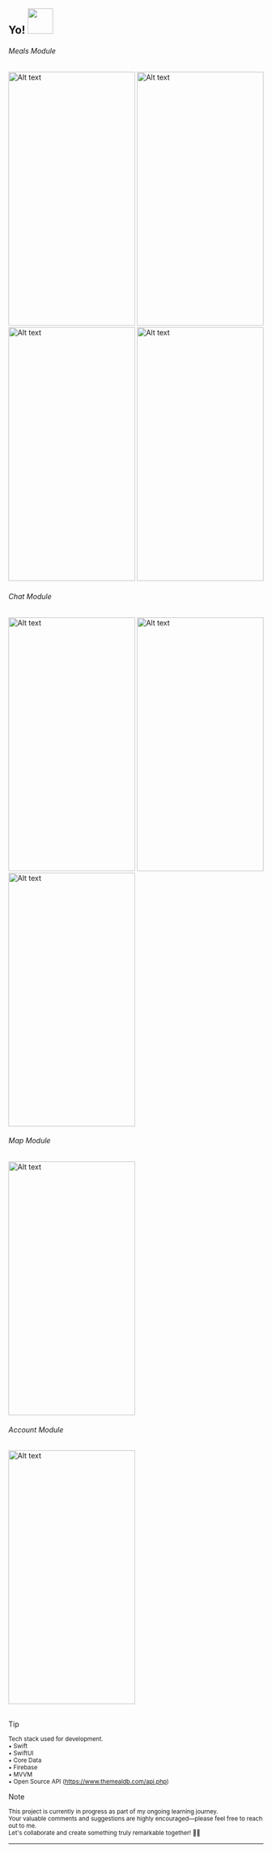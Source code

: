 <h2> Yo! <img src="https://media.tenor.com/qKGlaYl2DqMAAAAi/gif-de-sauda%C3%A7%C3%A3o.gif" width="50"></h2>

<h6> Meals Module </h6>

<div>
  <img src="https://github.com/lcaxgg/FoodGrab/blob/main/ScreenShots/Screenshot%202024-03-13%20at%204.36.40%E2%80%AFPM.png" alt="Alt text" width="250" height="500">
  <img src="https://github.com/lcaxgg/FoodGrab/blob/main/ScreenShots/Screenshot%202024-03-13%20at%204.38.02%E2%80%AFPM.png" alt="Alt text" width="250" height="500">
  <img src="https://github.com/lcaxgg/FoodGrab/blob/main/ScreenShots/Screenshot%202024-03-13%20at%204.39.12%E2%80%AFPM.png" alt="Alt text" width="250" height="500">
  <img src="https://github.com/lcaxgg/FoodGrab/blob/main/ScreenShots/Screenshot%202024-03-13%20at%204.39.34%E2%80%AFPM.png" alt="Alt text" width="250" height="500">
</div>

<h6> Chat Module </h6>

<div>
  <img src="https://github.com/lcaxgg/FoodGrab/blob/main/ScreenShots/Screenshot%202024-03-13%20at%204.40.53%E2%80%AFPM.png" alt="Alt text" width="250" height="500">
  <img src="https://github.com/lcaxgg/FoodGrab/blob/main/ScreenShots/Screenshot%202024-03-13%20at%204.40.34%E2%80%AFPM.png" alt="Alt text" width="250" height="500">
  <img src="https://github.com/lcaxgg/FoodGrab/blob/main/ScreenShots/Screenshot%202024-03-13%20at%204.41.16%E2%80%AFPM.png" alt="Alt text" width="250" height="500">
</div>

<h6> Map Module </h6>

<div>
  <img src="https://github.com/lcaxgg/FoodGrab/blob/main/ScreenShots/Screenshot%202024-03-13%20at%204.41.29%E2%80%AFPM.png" alt="Alt text" width="250" height="500">
</div>

<h6> Account Module </h6> 

<div>
  <img src="https://github.com/lcaxgg/FoodGrab/blob/main/ScreenShots/Screenshot%202024-03-13%20at%204.41.52%E2%80%AFPM.png" alt="Alt text" width="250" height="500">
</div><br>

> [!TIP]  
> <sup>Tech stack used for development.</sup><br>
> <sup>• Swift</sup><br>
> <sup>• SwiftUI</sup><br>
> <sup>• Core Data</sup><br>
> <sup>• Firebase</sup><br>
> <sup>• MVVM</sup><br>
> <sup>• Open Source API (https://www.themealdb.com/api.php)</sup><br>

> [!NOTE]  
> <sup>This project is currently in progress as part of my ongoing learning journey. <br>Your valuable comments and suggestions are highly encouraged—please feel free to reach out to me. <br>Let's collaborate and create something truly remarkable together! 🙇🏻</sup><br>

---
